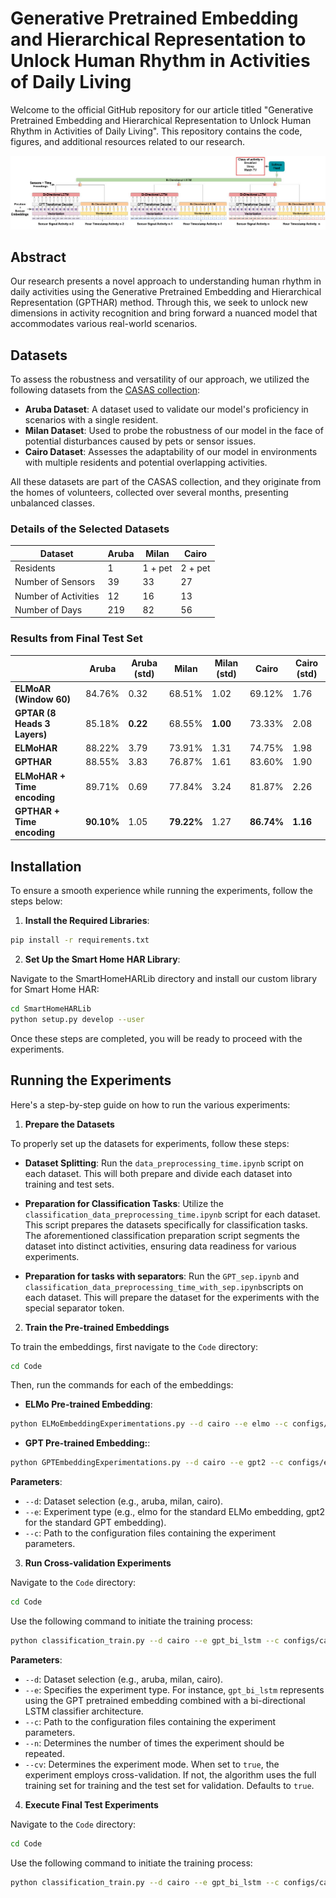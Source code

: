 # Generative Pretrained Embedding and Hierarchical Representation to Unlock Human Rhythm in Activities of Daily Living

Welcome to the official GitHub repository for our article titled "Generative Pretrained Embedding and Hierarchical Representation to Unlock Human Rhythm in Activities of Daily Living". This repository contains the code, figures, and additional resources related to our research.

![GPTHAR Neural Network Architecture](Figures/gpthar_architecture.jpg)

## Abstract
Our research presents a novel approach to understanding human rhythm in daily activities using the Generative Pretrained Embedding and Hierarchical Representation (GPTHAR) method. Through this, we seek to unlock new dimensions in activity recognition and bring forward a nuanced model that accommodates various real-world scenarios.

## Datasets
To assess the robustness and versatility of our approach, we utilized the following datasets from the [CASAS collection](https://casas.wsu.edu/datasets/):

- **Aruba Dataset**: A dataset used to validate our model's proficiency in scenarios with a single resident.
- **Milan Dataset**: Used to probe the robustness of our model in the face of potential disturbances caused by pets or sensor issues.
- **Cairo Dataset**: Assesses the adaptability of our model in environments with multiple residents and potential overlapping activities.

All these datasets are part of the CASAS collection, and they originate from the homes of volunteers, collected over several months, presenting unbalanced classes.

### Details of the Selected Datasets

| **Dataset**           | **Aruba** | **Milan** | **Cairo** |
|-----------------------|-----------|-----------|-----------|
| Residents             | 1         | 1 + pet   | 2 + pet   |
| Number of Sensors     | 39        | 33        | 27        |
| Number of Activities  | 12        | 16        | 13        |
| Number of Days        | 219       | 82        | 56        |


### Results from Final Test Set

|                               | **Aruba**        | **Aruba (std)** | **Milan**        | **Milan (std)** | **Cairo**        | **Cairo (std)** |
|-------------------------------|------------------|-----------------|------------------|-----------------|------------------|-----------------|
| **ELMoAR (Window 60)**        | 84.76%           | 0.32            | 68.51%           | 1.02            | 69.12%           | 1.76            |
| **GPTAR (8 Heads 3 Layers)**  | 85.18%           | **0.22**        | 68.55%           | **1.00**        | 73.33%           | 2.08            |
| **ELMoHAR**                   | 88.22%           | 3.79            | 73.91%           | 1.31            | 74.75%           | 1.98            |
| **GPTHAR**                    | 88.55%           | 3.83            | 76.87%           | 1.61            | 83.60%           | 1.90            |
| **ELMoHAR + Time encoding**   | 89.71%           | 0.69            | 77.84%           | 3.24            | 81.87%           | 2.26            |
| **GPTHAR + Time encoding**    | **90.10%**       | 1.05            | **79.22%**       | 1.27            | **86.74%**       | **1.16**        |


## Installation

To ensure a smooth experience while running the experiments, follow the steps below:

1. **Install the Required Libraries**:

```bash
pip install -r requirements.txt
```

2. **Set Up the Smart Home HAR Library**:

Navigate to the SmartHomeHARLib directory and install our custom library for Smart Home HAR:

```bash
cd SmartHomeHARLib
python setup.py develop --user
```

Once these steps are completed, you will be ready to proceed with the experiments.

## Running the Experiments

Here's a step-by-step guide on how to run the various experiments:

1. **Prepare the Datasets**

To properly set up the datasets for experiments, follow these steps:

- **Dataset Splitting**: 
  Run the `data_preprocessing_time.ipynb` script on each dataset. This will both prepare and divide each dataset into training and test sets.

- **Preparation for Classification Tasks**: 
  Utilize the `classification_data_preprocessing_time.ipynb` script for each dataset. This script prepares the datasets specifically for classification tasks. The aforementioned classification preparation script segments the dataset into distinct activities, ensuring data readiness for various experiments.

- **Preparation for tasks with separators**: 
    Run the `GPT_sep.ipynb` and `classification_data_preprocessing_time_with_sep.ipynb`scripts on each dataset. This will prepare the dataset for the experiments with the special separator token.


2. **Train the Pre-trained Embeddings**

To train the embeddings, first navigate to the `Code` directory:

```bash
cd Code
```
Then, run the commands for each of the embeddings:

- **ELMo Pre-trained Embedding**:
```bash
python ELMoEmbeddingExperimentations.py --d cairo --e elmo --c configs/embeddings/ELMo_60.json
```

- **GPT Pre-trained Embedding:**:
```bash
python GPTEmbeddingExperimentations.py --d cairo --e gpt2 --c configs/embeddings/GPT2_8H_3L_384E.json
```

**Parameters**:
- `--d`: Dataset selection (e.g., aruba, milan, cairo).
- `--e`: Experiment type (e.g., elmo for the standard ELMo embedding, gpt2 for the standard GPT embedding).
- `--c`: Path to the configuration files containing the experiment parameters.


3. **Run Cross-validation Experiments**

Navigate to the `Code` directory:

```bash
cd Code
```
Use the following command to initiate the training process:

```bash
python classification_train.py --d cairo --e gpt_bi_lstm --c configs/cairo_bi_lstm_gpt2_8H_3L_384E.json --n 10 --cv True
```

**Parameters**:
- `--d`: Dataset selection (e.g., aruba, milan, cairo).
- `--e`: Specifies the experiment type. For instance, `gpt_bi_lstm` represents using the GPT pretrained embedding combined with a bi-directional LSTM classifier architecture.
- `--c`: Path to the configuration files containing the experiment parameters.
- `--n`:  Determines the number of times the experiment should be repeated.
- `--cv`: Determines the experiment mode. When set to `true`, the experiment employs cross-validation. If not, the algorithm uses the full training set for training and the test set for validation. Defaults to `true`.


4. **Execute Final Test Experiments**

Navigate to the `Code` directory:

```bash
cd Code
```
Use the following command to initiate the training process:

```bash
python classification_train.py --d cairo --e gpt_bi_lstm --c configs/cairo_bi_lstm_gpt2_8H_3L_384E.json --n 10 --cv False
```
